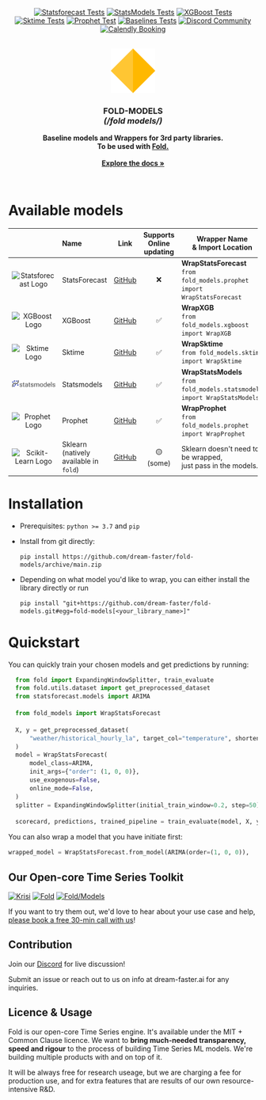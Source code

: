 <p align="center">
  <a href="https://github.com/dream-faster/fold-models/actions/workflows/test-statsforecast.yaml"><img alt="Statsforecast Tests" src="https://github.com/dream-faster/fold-models/actions/workflows/test-statsforecast.yaml/badge.svg"/></a>
  <a href="https://github.com/dream-faster/fold-models/actions/workflows/test-statsmodels.yaml"><img alt="StatsModels Tests" src="https://github.com/dream-faster/fold-models/actions/workflows/test-statsmodels.yaml/badge.svg"/></a>
  <a href="https://github.com/dream-faster/fold-models/actions/workflows/test-xgboost.yaml"><img alt="XGBoost Tests" src="https://github.com/dream-faster/fold-models/actions/workflows/test-xgboost.yaml/badge.svg"/></a>
  <a href="https://github.com/dream-faster/fold-models/actions/workflows/test-sktime.yaml"><img alt="Sktime Tests" src="https://github.com/dream-faster/fold-models/actions/workflows/test-sktime.yaml/badge.svg"/></a>
  <a href="https://github.com/dream-faster/fold-models/actions/workflows/test-prophet.yaml"><img alt="Prophet Test" src="https://github.com/dream-faster/fold-models/actions/workflows/test-prophet.yaml/badge.svg"/></a>
  <a href="https://github.com/dream-faster/fold-models/actions/workflows/test-baselines.yaml"><img alt="Baselines Tests" src="https://github.com/dream-faster/fold-models/actions/workflows/test-baselines.yaml/badge.svg"/></a>
  <a href="https://discord.gg/EKJQgfuBpE"><img alt="Discord Community" src="https://img.shields.io/badge/Discord-%235865F2.svg?logo=discord&logoColor=white"></a>
    <a href="https://calendly.com/mark-szulyovszky/consultation"><img alt="Calendly Booking" src="https://shields.io/badge/-Speak%20with%20us-orange?logo=minutemailer&logoColor=white"></a>
</p>

<!-- PROJECT LOGO -->

<br />
<div align="center">
  <a href="https://dream-faster.github.io/fold/">
    <img src="https://raw.githubusercontent.com/dream-faster/fold-models/main/docs/images/logo.svg" alt="Logo" width="90" >
  </a>
<h3 align="center"><b>FOLD-MODELS</b><br> <i>(/fold models/)</i></h3>
  <p align="center">
    <b>Baseline models and Wrappers for 3rd party libraries.
    <br/>To be used with  <a href='https://github.com/dream-faster/fold'>Fold.</a> </b><br>
    <br/>
    <a href="https://dream-faster.github.io/fold-models/"><strong>Explore the docs »</strong></a>
  </p>
</div>
<br />

# Available models

|                                                                                                                                                                                                                                             | Name                                   |                          Link                          | Supports<br />Online <br />updating | Wrapper Name<br />& Import Location                                            |
| :------------------------------------------------------------------------------------------------------------------------------------------------------------------------------------------------------------------------------------------:| :------------------------------------- | :----------------------------------------------------: | :---------------------------------: | ------------------------------------------------------------------------------ |
| <img alt='Statsforecast Logo' src='https://raw.githubusercontent.com/Nixtla/neuralforecast/main/nbs/imgs_indx/logo_mid.png' height=64>                                                                                                      | StatsForecast                          |   [GitHub](https://github.com/Nixtla/statsforecast)    |                 ❌                  | **WrapStatsForecast**<br />`from fold_models.prophet import WrapStatsForecast` |
| <img alt='XGBoost Logo' src='https://camo.githubusercontent.com/0ea6e7814dd771f740509bbb668d251d485a6e21f12e287be7cc2275e0eab1d1/68747470733a2f2f7867626f6f73742e61692f696d616765732f6c6f676f2f7867626f6f73742d6c6f676f2e737667' height=64> | XGBoost                                |       [GitHub](https://github.com/dmlc/xgboost)        |                 ✅                    | **WrapXGB**<br />`from fold_models.xgboost import WrapXGB`               |
| <img alt='Sktime Logo' src='https://github.com/sktime/sktime/raw/main/docs/source/images/sktime-logo.jpg?raw=true' height=64>                                                                                                               | Sktime                                 |       [GitHub](https://github.com/sktime/sktime)       |                 ✅                  | **WrapSktime**<br />`from fold_models.sktime import WrapSktime`                |
| <img alt='Statsmodels Logo' src='https://github.com/statsmodels/statsmodels/raw/main/docs/source/images/statsmodels-logo-v2-horizontal.svg' width=160>                                                                                      | Statsmodels                            |  [GitHub](https://github.com/statsmodels/statsmodels)  |                 ✅                  | **WrapStatsModels**<br />`from fold_models.statsmodels import WrapStatsModels` |
| <img alt='Prophet Logo' src='https://miro.medium.com/v2/resize:fit:964/0*tVCene42rgUTNv9Q.png' width=160>                                                                                                                                   | Prophet                                |     [GitHub](https://github.com/facebook/prophet)      |                 ✅                  | **WrapProphet**<br />`from fold_models.prophet import WrapProphet`             |
| <img alt='Scikit-Learn Logo' src='https://raw.githubusercontent.com/scikit-learn/scikit-learn/main/doc/logos/scikit-learn-logo.png' width=160>                                                                                              | Sklearn <br/>(natively available in `fold`) | [GitHub](https://github.com/scikit-learn/scikit-learn) |             🟡<br/>(some)              | Sklearn doesn't need to be wrapped,<br />just pass in the models.              |

# Installation

- Prerequisites: `python >= 3.7` and `pip`

- Install from git directly:
  ```
  pip install https://github.com/dream-faster/fold-models/archive/main.zip
  ```
- Depending on what model you'd like to wrap, you can either install the library directly or run
   ```
  pip install "git+https://github.com/dream-faster/fold-models.git#egg=fold-models[<your_library_name>]"
  ```

# Quickstart




You can quickly train your chosen models and get predictions by running:

```python
  from fold import ExpandingWindowSplitter, train_evaluate
  from fold.utils.dataset import get_preprocessed_dataset
  from statsforecast.models import ARIMA

  from fold_models import WrapStatsForecast

  X, y = get_preprocessed_dataset(
      "weather/historical_hourly_la", target_col="temperature", shorten=1000
  )
  model = WrapStatsForecast(
      model_class=ARIMA,
      init_args={"order": (1, 0, 0)},
      use_exogenous=False,
      online_mode=False,
  )
  splitter = ExpandingWindowSplitter(initial_train_window=0.2, step=50)

  scorecard, predictions, trained_pipeline = train_evaluate(model, X, y, splitter)
```

You can also wrap a model that you have initiate first:

```python
wrapped_model = WrapStatsForecast.from_model(ARIMA(order=(1, 0, 0)),      use_exogenous=False,      online_mode=False  )
```
## Our Open-core Time Series Toolkit

[![Krisi](https://raw.githubusercontent.com/dream-faster/fold/main/docs/images/overview_diagrams/dream_faster_suite_krisi.svg)](https://github.com/dream-faster/krisi)
[![Fold](https://raw.githubusercontent.com/dream-faster/fold/main/docs/images/overview_diagrams/dream_faster_suite_fold.svg)](https://github.com/dream-faster/fold)
[![Fold/Models](https://raw.githubusercontent.com/dream-faster/fold/main/docs/images/overview_diagrams/dream_faster_suite_fold_models.svg)](https://github.com/dream-faster/fold-models)

If you want to try them out, we'd love to hear about your use case and help, [please book a free 30-min call with us](https://calendly.com/mark-szulyovszky/consultation)!

## Contribution

Join our [Discord](https://discord.gg/EKJQgfuBpE) for live discussion!

Submit an issue or reach out to us on info at dream-faster.ai for any inquiries.


## Licence & Usage

Fold is our open-core Time Series engine. It's available under the MIT + Common Clause licence.
We want to **bring much-needed transparency, speed and rigour** to the process of building Time Series ML models. We're building multiple products with and on top of it.

It will be always free for research useage, but we are charging a fee for production use, and for extra features that are results of our own resource-intensive R&D.